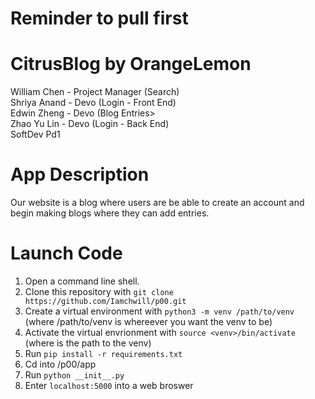 # Reminder to pull first
# CitrusBlog by OrangeLemon
William Chen - Project Manager (Search)
<br>
Shriya Anand - Devo (Login - Front End)
<br>
Edwin Zheng - Devo (Blog Entries>
<br>
Zhao Yu Lin - Devo (Login - Back End)
<br>
SoftDev Pd1

# App Description
Our website is a blog where users are be able to create an account and begin making blogs where they can add entries.

# Launch Code

1. Open a command line shell.
2. Clone this repository with `git clone https://github.com/Iamchwill/p00.git`
4. Create a virtual environment with `python3 -m venv /path/to/venv` (where /path/to/venv is whereever you want the venv to be)
6. Activate the virtual envrionment with `source <venv>/bin/activate` (where <venv> is the path to the venv)
7. Run `pip install -r requirements.txt`
8. Cd into /p00/app
9. Run `python __init__.py`
10. Enter `localhost:5000` into a web broswer
